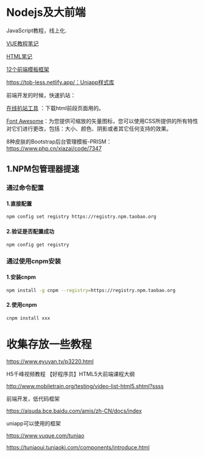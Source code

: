 # Nodejs及大前端

JavaScript教程，线上化.

[VUE教程笔记](Nodejs\Vue.md)

[HTML笔记](html.md)



[12个前端模板框架](https://www.jianshu.com/p/2b4aea08b83f)

https://tob-less.netlify.app/：Uniapp样式库

前端开发的时候，快速扒站：

 [在线扒站工具](https://bazhan.wang/history) ：下载html前段页面用的。

[Font Awesome](https://fontawesome.dashgame.com/#top)：为您提供可缩放的矢量图标，您可以使用CSS所提供的所有特性对它们进行更改，包括：大小、颜色、阴影或者其它任何支持的效果。



8种皮肤的Bootstrap后台管理模板-PRISM：https://www.php.cn/xiazai/code/7347

## 1.NPM包管理器提速

### 通过命令配置

#### 1.直接配置

```bash
npm config set registry https://registry.npm.taobao.org
```

#### 2.验证是否配置成功

```bash
npm config get registry
```

### 通过使用cnpm安装

#### 1.安装cnpm

```bash
npm install -g cnpm --registry=https://registry.npm.taobao.org
```

#### 2.使用cnpm

```bash
cnpm install xxx
```



# 收集存放一些教程

https://www.eyuyan.tv/p3220.html



H5千峰视频教程  【好程序员】HTML5大前端课程大纲

http://www.mobiletrain.org/testing/video-list-html5.shtml?ssss



前端开发，低代码框架

https://aisuda.bce.baidu.com/amis/zh-CN/docs/index



uniapp可以使用的框架

https://www.yuque.com/tuniao

https://tuniaoui.tuniaokj.com/components/introduce.html

